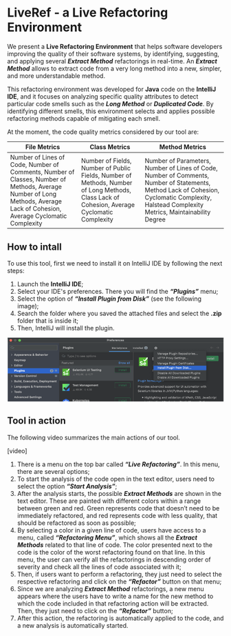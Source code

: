 # LiveRef - a Live Refactoring Environment

We present a **Live Refactoring Environment** that helps software developers improving the quality of their software systems, by identifying, suggesting, and applying several ___Extract Method___ refactorings in real-time. An ***Extract Method*** allows to extract code from a very long method into a new, simpler, and more understandable method.

This refactoring environment was developed for **Java** code on the **IntelliJ IDE**, and it focuses on analyzing specific quality attributes to detect particular code smells such as the ___Long Method___ or ***Duplicated Code***. By identifying different smells, this environment selects and applies possible refactoring methods capable of mitigating each smell.

At the moment, the code quality metrics considered by our tool are:

| File Metrics   |      Class Metrics      |  Method Metrics |
|----------|-------------|------|
| Number of Lines of Code, Number of Comments, Number of Classes, Number of Methods, Average Number of Long Methods, Average Lack of Cohesion, Average Cyclomatic Complexity |  Number of Fields, Number of Public Fields, Number of Methods, Number of Long Methods, Class Lack of Cohesion, Average Cyclomatic Complexity | Number of Parameters, Number of Lines of Code, Number of Comments, Number of Statements, Method Lack of Cohesion, Cyclomatic Complexity, Halstead Complexity Metrics, Maintainability Degree|

 
## How to intall

To use this tool, first we need to install it on IntelliJ IDE by following the next steps:

1. Launch the **IntelliJ IDE**;
2. Select your IDE's preferences. There you will find the ***“Plugins”*** menu;
3. Select the option of ___“Install Plugin from Disk”___ (see the following image);
4. Search the folder where you saved the attached files and select the **.zip** folder that is inside it;
5. Then, IntelliJ will install the plugin. 

<img src="./LiveRefactoring/images/Intall Tool.png"
     alt="how to install the tool" />
     

## Tool in action

The following video summarizes the main actions of our tool.

[video]


1. There is a menu on the top bar called ***“Live Refactoring”***. In this menu, there are several options;
2. To start the analysis of the code open in the text editor, users need to select the option ___“Start Analysis”___;
3. After the analysis starts, the possible ***Extract Methods*** are shown in the text editor. These are painted with different colors within a range between green and red. Green represents code that doesn’t need to be immediately refactored, and red represents code with less quality, that should be refactored as soon as possible;
4. By selecting a color in a given line of code, users have access to a menu, called ___“Refactoring Menu”___, which shows all the ***Extract Methods*** related to that line of code. The color presented next to the code is the color of the worst refactoring found on that line. In this menu, the user can verify all the refactorings in descending order of severity and check all the lines of code associated with it;
6. Then, if users want to perform a refactoring, they just need to select the respective refactoring and click on the ___“Refactor”___ button on that menu;
7. Since we are analyzing ***Extract Method*** refactorings, a new menu appears where the users have to write a name for the new method to which the code included in that refactoring action will be extracted. Then, they just need to click on the ___“Refactor”___ button;
8. After this action, the refactoring is automatically applied to the code, and a new analysis is automatically started.
